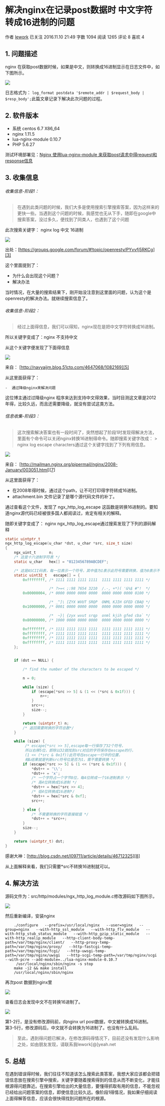 # 解决nginx在记录post数据时 中文字符转成16进制的问题

作者  [lework][0] 已关注 2016.11.10 21:49  字数 1094  阅读 1265 评论 8 喜欢 4

## 1. 问题描述

nginx 在获取post数据时候，如果是中文，则转换成16进制显示在日志文件中，如下图所示。

![][1]


日志格式为： `log_format postdata '$remote_addr | $request_body | $resp_body';`此篇文章记录下解决此次问题的过程。

## 2. 软件版本

* 系统 centos 6.7 X86_64
* nginx 1.11.5
* lua-nginx-module 0.10.7
* PHP 5.6.27

测试环境部署见：[Nginx 使用lua-nginx-module 来获取post请求中得request和response信息][2]

## 3. 收集信息

###### 收集信息-阶段1：

> 在遇到此类问题的时候，我们大多是使用搜索引擎搜索答案，因为这样来的更快一些。当遇到这个问题的时候，我感觉也无从下手，随即在google中搜索答案，没过多久，便找到了同类人，也遇到了这个问题

此次搜索关键字： nginx log 中文 16进制

![][12]

出处：[https://groups.google.com/forum/#!topic/openresty/PYvvfj5RKCg][3]

这个里面提到了：

* 为什么会出现这个问题？
* 解决办法

当时情况，在大量的搜索结果下，刚开始没注意到这里面的问题，认为这个是openresty的解决办法。就继续搜索信息了。

###### 收集信息-阶段2：

> 经过上面得信息，我们可以得知，nginx现在是把中文字符转换成16进制。

所以关键字变成了：nginx 不支持中文

从这个关键字便发现了下面得信息

![][4]


来自： [http://navyaijm.blog.51cto.com/4647068/1082169][5]

从这里面获得了：

    -  通过降级nginx来解决问题

这位博主通过过降级nginx 程序来达到支持中文得效果，当时目测这文章是2012年得，比较久远，而且还需要降级，就没有尝试这类方法。

###### 信息收集-阶段3：

> 这次搜索解决答案也有一段时间了，突然想起了阶段1时发现得解决方法，里面有个命令可以关闭nginx转换16进制得命令。随即搜索关键字改成： > nginx log escape characters通过这个关键字找到了下列有用信息。

![][6]


来自： [http://mailman.nginx.org/pipermail/nginx/2008-January/003051.html][7]

从这里面获得了：

* 在2008年得时候，通过这个path，让不可打印得字符转成16进制。
* attachment.bin 文件记录了是哪个源代码文件的补丁。

通过查看这个文件，发现了 ngx_http_log_escape 这函数是转换16进制的。要知道nginx源代码已经被很多国人都阅读过，肯定有相关的解释。

随即关键字变成了： nginx ngx_http_log_escape通过搜索发现了下列的源码解释

```c
static uintptr_t
ngx_http_log_escape(u_char *dst, u_char *src, size_t size)
{
    ngx_uint_t      n;
    /* 这是十六进制字符表 */
    static u_char   hex[] = "0123456789ABCDEF";

    /* 这是ASCII码表，每一位表示一个符号，其中值为1表示此符号需要转换，值为0表示不需要转换 */
    static uint32_t   escape[] = {
        0xffffffff, /* 1111 1111 1111 1111  1111 1111 1111 1111 */

                    /* ?>=< ;:98 7654 3210  /.-, +*)( '&%$ #"!  */
        0x00000004, /* 0000 0000 0000 0000  0000 0000 0000 0100 */

                    /* _^]\ [ZYX WVUT SRQP  ONML KJIH GFED CBA@ */
        0x10000000, /* 0001 0000 0000 0000  0000 0000 0000 0000 */

                    /*  ~}| {zyx wvut srqp  onml kjih gfed cba` */
        0x80000000, /* 1000 0000 0000 0000  0000 0000 0000 0000 */

        0xffffffff, /* 1111 1111 1111 1111  1111 1111 1111 1111 */
        0xffffffff, /* 1111 1111 1111 1111  1111 1111 1111 1111 */
        0xffffffff, /* 1111 1111 1111 1111  1111 1111 1111 1111 */
        0xffffffff, /* 1111 1111 1111 1111  1111 1111 1111 1111 */
    };


    if (dst == NULL) {

        /* find the number of the characters to be escaped */

        n = 0;

        while (size) {
            if (escape[*src >> 5] & (1 << (*src & 0x1f))) {
                n++;
            }
            src++;
            size--;
        }

        return (uintptr_t) n;
        /* 返回需要转换的字符总数*/
    }

    while (size) {
         /* escape[*src >> 5],escape每一行保存了32个符号，
         所以右移5位，即除以32就找到src对应的字符保存在escape的行，
         (1 << (*src & 0x1f))此符号在escape一行中的位置，
         相&结果就是判断src符号位是否为1，需不需要转换 */
        if (escape[*src >> 5] & (1 << (*src & 0x1f))) {
            *dst++ = '\\';
            *dst++ = 'x';
            /* 一个字符占一个字节8位，每4位转成一个16进制表示 */
            /* 高4位转换成16进制 */
            *dst++ = hex[*src >> 4];
            /* 低4位转换成16进制*/
            *dst++ = hex[*src & 0xf];
            src++;

        } else {
            /* 不需要转换的字符直接赋值 */
            *dst++ = *src++;
        }
        size--;
    }

    return (uintptr_t) dst;
}
```
感谢大神：[http://blog.csdn.net/l09711/article/details/46712325][8]

从上面解释来看，我们只需要*src不转换16进制就可以。

## 4. 解决方法

源码文件为：src/http/modules/ngx_http_log_module.c修改源码如下图所示，

![][9]


然后重新编译，安装nginx

```
    ./configure   --prefix=/usr/local/nginx   --user=nginx   --group=nginx   --with-http_ssl_module   --with-http_flv_module   --with-http_stub_status_module   --with-http_gzip_static_module   --with-http_realip_module   --http-client-body-temp-path=/var/tmp/nginx/client/   --http-proxy-temp-path=/var/tmp/nginx/proxy/   --http-fastcgi-temp-path=/var/tmp/nginx/fcgi/   --http-uwsgi-temp-path=/var/tmp/nginx/uwsgi   --http-scgi-temp-path=/var/tmp/nginx/scgi   --with-pcre --add-module=../lua-nginx-module-0.10.7
     /usr/local/nginx/sbin/nginx -s stop
    make -j2 && make install
    /usr/local/nginx/sbin/nginx
```

再次post 数据到nginx里

![][10]

查看日志会发现中文不在转换16进制了。

![][11]


第1-2行，是没有修改源码前，向nginx url post数据，中文被转换成16进制。  
第3-5行，修改源码后，中文就不会转换为16进制了。也没有什么乱码。

> 至此，遇到得问题已解决，在修改源码得情况下，目前还没有发现什么影响之处，如由朋友发现，请联系我lework[@]yeah.net

## 5. 总结

在遇到错误得时候，我们往往不知道该怎么搜索此类答案，我想大家应该都会把错误信息放在搜索引擎中搜索，关键字要随着搜索得到的信息从而不断变化，才能往根源得问题靠近。在搜索引擎给出的大量信息，要懂得抓取有用的信息，不能忽视已经给出问题答案的信息，即使信息比较久远。像阶段1得情况，我如果仔细阅读上面得解答信息，应该会很快得找到问题所在的根源。

[0]: /u/ace85431b4bb
[1]: ../img/3629406-258e95a7aa96d037.png
[2]: http://www.jianshu.com/p/78853c58a225
[3]: https://groups.google.com/forum/#!topic/openresty/PYvvfj5RKCg
[4]: ../img/3629406-5ee329c72e7c56eb.png
[5]: http://navyaijm.blog.51cto.com/4647068/1082169
[6]: ../img/3629406-48dd738387dafa3d.png
[7]: http://mailman.nginx.org/pipermail/nginx/2008-January/003051.html
[8]: http://blog.csdn.net/l09711/article/details/46712325
[9]: ../img/3629406-780384b318f0b920.png
[10]: ../img/3629406-39914a00031a685e.png
[11]: ../img/3629406-917ef01b22b63f06.png
[12]: ../img/3629406-eee916903c9419df.png